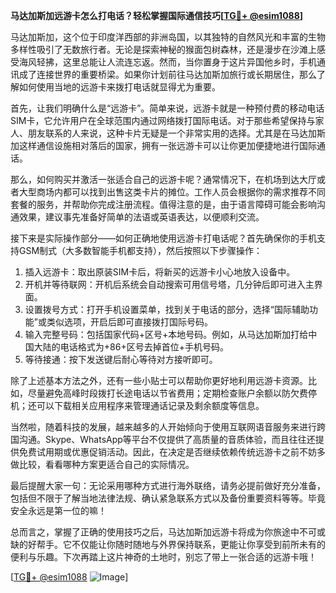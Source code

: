 **马达加斯加远游卡怎么打电话？轻松掌握国际通信技巧[[TG💪+ @esim1088](https://t.me/s/esim1088)]**

马达加斯加，这个位于印度洋西部的非洲岛国，以其独特的自然风光和丰富的生物多样性吸引了无数旅行者。无论是探索神秘的猴面包树森林，还是漫步在沙滩上感受海风轻拂，这里总能让人流连忘返。然而，当你置身于这片异国他乡时，手机通讯成了连接世界的重要桥梁。如果你计划前往马达加斯加旅行或长期居住，那么了解如何使用当地的远游卡来拨打电话就显得尤为重要。

首先，让我们明确什么是“远游卡”。简单来说，远游卡就是一种预付费的移动电话SIM卡，它允许用户在全球范围内通过网络拨打国际电话。对于那些希望保持与家人、朋友联系的人来说，这种卡片无疑是一个非常实用的选择。尤其是在马达加斯加这样通信设施相对落后的国家，拥有一张远游卡可以让你更加便捷地进行国际通话。

那么，如何购买并激活一张适合自己的远游卡呢？通常情况下，在机场到达大厅或者大型商场内都可以找到出售这类卡片的摊位。工作人员会根据你的需求推荐不同套餐的服务，并帮助你完成注册流程。值得注意的是，由于语言障碍可能会影响沟通效果，建议事先准备好简单的法语或英语表达，以便顺利交流。

接下来是实际操作部分——如何正确地使用远游卡打电话呢？首先确保你的手机支持GSM制式（大多数智能手机都支持），然后按照以下步骤操作：

1. 插入远游卡：取出原装SIM卡后，将新买的远游卡小心地放入设备中。
2. 开机并等待联网：开机后系统会自动搜索可用信号塔，几分钟后即可进入主界面。
3. 设置拨号方式：打开手机设置菜单，找到关于电话的部分，选择“国际辅助功能”或类似选项，开启后即可直接拨打国际号码。
4. 输入完整号码：包括国家代码+区号+本地号码。例如，从马达加斯加打给中国大陆的电话格式为+86+区号去掉首位+手机号码。
5. 等待接通：按下发送键后耐心等待对方接听即可。

除了上述基本方法之外，还有一些小贴士可以帮助你更好地利用远游卡资源。比如，尽量避免高峰时段拨打长途电话以节省费用；定期检查账户余额以防欠费停机；还可以下载相关应用程序来管理通话记录及剩余额度等信息。

当然啦，随着科技的发展，越来越多的人开始倾向于使用互联网语音服务来进行跨国沟通。Skype、WhatsApp等平台不仅提供了高质量的音质体验，而且往往还提供免费试用期或优惠促销活动。因此，在决定是否继续依赖传统远游卡之前不妨多做比较，看看哪种方案更适合自己的实际情况。

最后提醒大家一句：无论采用哪种方式进行海外联络，请务必提前做好充分准备，包括但不限于了解当地法律法规、确认紧急联系方式以及备份重要资料等等。毕竟安全永远是第一位的嘛！

总而言之，掌握了正确的使用技巧之后，马达加斯加远游卡将成为你旅途中不可或缺的好帮手。它不仅能让你随时随地与外界保持联系，更能让你享受到前所未有的便利与乐趣。下次再踏上这片神奇的土地时，别忘了带上一张合适的远游卡哦！

[[TG💪+ @esim1088](https://t.me/s/esim1088) ![Image](https://i.postimg.cc/4NQfJmqS/Snipaste-2025-05-13-00-14-12.png)]